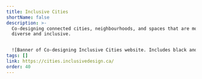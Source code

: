 ```yaml
---
title: Inclusive Cities
shortName: false
description: >-
  Co-designing connected cities, neighbourhoods, and spaces that are more
  diverse and inclusive.


  ![Banner of Co-designing Inclusive Cities website. Includes black and white collage with light blue tint of city elements such as a bicycle, detached homes, downtown high rise buildings, tree, and bird. ](/media/cities.png)
tags: []
link: https://cities.inclusivedesign.ca/
order: 40
---
```


